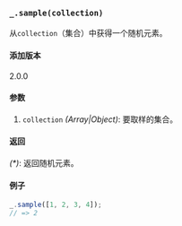 ### `_.sample(collection)`[​](#_samplecollection "_samplecollection的直接链接")

从`collection`（集合）中获得一个随机元素。

#### 添加版本

2.0.0

#### 参数

1.  `collection` _(Array|Object)_: 要取样的集合。

#### 返回

_(\*)_: 返回随机元素。

#### 例子

```js
_.sample([1, 2, 3, 4]);
// => 2

```